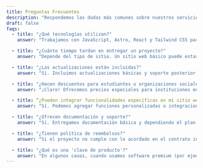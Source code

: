 ```yaml
---
title: Preguntas Frecuentes
description: "Respondemos las dudas más comunes sobre nuestros servicios de desarrollo web."
draft: false
faqs:
  - title: "¿Qué tecnologías utilizan?"
    answer: "Trabajamos con JavaScript, Astro, React y Tailwind CSS para sitios modernos y rápidos. Además, ofrecemos diseño en WordPress para quienes prefieren una plataforma autoadministrable."

  - title: "¿Cuánto tiempo tardan en entregar un proyecto?"
    answer: "Depende del tipo de sitio. Un sitio web básico puede estar listo en 1 a 2 semanas. Los proyectos personalizados o con funcionalidades avanzadas pueden tardar entre 3 y 6 semanas."

  - title: "¿Las actualizaciones están incluidas?"
    answer: "Sí. Incluimos actualizaciones básicas y soporte posterior a la entrega para asegurarnos de que tu sitio siga funcionando correctamente."

  - title: "¿Hacen descuentos para estudiantes u organizaciones sociales?"
    answer: "¡Claro! Ofrecemos precios especiales para instituciones educativas y organizaciones sociales. Solo tenés que contarnos tu caso."

  - title: “¿Pueden integrar funcionalidades específicas en mi sitio web?”
    answer: "Sí. Podemos agregar funciones personalizadas o integraciones específicas según tus necesidades, asegurando que tu sitio cumpla exactamente con lo que tu negocio requiere."

  - title: "¿Ofrecen documentación y soporte?"
    answer: "Sí. Entregamos documentación básica y dependiendo el plan brindamos soporte técnico para que puedas administrar tu sitio sin complicaciones."

  - title: "¿Tienen política de reembolsos?"
    answer: "Si el proyecto no cumple con lo acordado en el contrato inicial, ofrecemos reembolsos parciales o totales según el avance del desarrollo."

  - title: "¿Qué es una 'clave de producto'?"
    answer: "En algunos casos, cuando usamos software premium (por ejemplo plantillas o plugins), te entregamos la clave de licencia para que puedas recibir actualizaciones oficiales."
---
```

